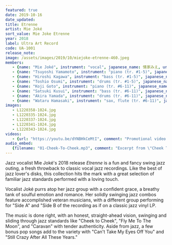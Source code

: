 ```yaml
---
featured: true
date: 2019-10-16
date_updated: 
title: Etrenne
artist: Mie Joké
sort_value: Mie Joke Etrenne
year: 2018
label: Ultra Art Record
code: UA-1001
release_note: 
image: /assets/images/2019/10/miejoke-etrenne-460.jpeg
members:
   - {name: "Mie Joké", instrument: "vocal", japanese_name: 情家みえ, url: "https://www.miejoke.com/"}
   - {name: "Tsuyoshi Yamamoto", instrument: "piano (tr. #1-5)", japanese_name: 山本剛, url: "https://www.tsuyoshi-yamamoto.com/"}
   - {name: "Hiroshi Kagawa", instrument: "bass (tr. #1-5)", japanese_name: 香川裕史, url: "http://kagawahiroshi.blog111.fc2.com/"}
   - {name: "Toshio Osumi", instrument: "drums (tr. #1-5)", japanese_name: 大隅寿男, url: "https://www.mandicompany.co.jp/OsumiToshio/"}
   - {name: "Koji Goto", instrument: "piano (tr. #6-11)", japanese_name: 後藤浩二, url: "https://kojigoto.web.fc2.com/"}
   - {name: "Satsuki Kusui", instrument: "bass (tr. #6-11)", japanese_name: 楠井五月, url: "https://satsukionbass.bandcamp.com/album/new-horizons"}
   - {name: "Akira Yamada", instrument: "drums (tr. #6-11)", japanese_name: 山田玲, url: "https://akry0325.wixsite.com/akira-y-drums"}
   - {name: "Wataru Hamasaki", instrument: "sax, flute (tr. #6-11)", japanese_name: 浜崎航, url: "http://www.watarujazz.com"}
images: 
   - L1220358-1024.jpg
   - L1220335-1024.jpg
   - L1220337-1024.jpg
   - L1220341-1024.jpg
   - L1220343-1024.jpg
videos: 
   - {url: "https://youtu.be/dYNBHkCeMtI", comment: "Promotional video for this album"}
audio_embed:
   {filename: "01-Cheek-To-Cheek.mp3", comment: "Excerpt from \"Cheek To Cheek\", the first track on this album:"}
---
```


Jazz vocalist Mie Joké's 2018 release *Etrenne* is a fun and fancy swing jazz outing, a fresh throwback to classic vocal jazz recordings. Like the best of jazz lover's disks, this collection hits the mark with a great selection of familiar jazz standards performed with a loving touch.

Vocalist Joké purrs atop her jazz group with a confident grace, a breathy tank of soulful emotion and romance. Her solidly swinging jazz combos feature accomplished veteran musicians, with a different group performing for "Side A" and "Side B of the recording as if on a classic jazz vinyl LP.

The music is done right, with an honest, straight-ahead vision, swinging and sliding through jazz standards like "Cheek to Cheek", "Fly Me To The Moon", and "Caravan" with tender authenticity. Aside from jazz, a few bonus pop songs add to the variety with "Can't Take My Eyes Off You" and "Still Crazy After All These Years."

